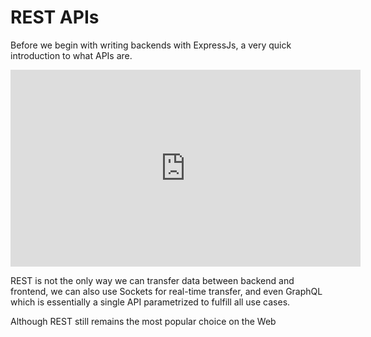 # REST APIs

Before we begin with writing backends with ExpressJs, a very quick introduction to what APIs are.

<iframe width="560" height="315" src="https://www.youtube.com/embed/lsMQRaeKNDk" title="YouTube video player" frameborder="0" allow="accelerometer; autoplay; clipboard-write; encrypted-media; gyroscope; picture-in-picture" allowfullscreen></iframe>

REST is not the only way we can transfer data between backend and frontend, we can also use Sockets for real-time transfer, and even GraphQL which is essentially a single API parametrized to fulfill all use cases.

Although REST still remains the most popular choice on the Web